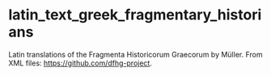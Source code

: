 # latin_text_greek_fragmentary_historians
Latin translations of the Fragmenta Historicorum Graecorum by Müller. From XML files: https://github.com/dfhg-project.
